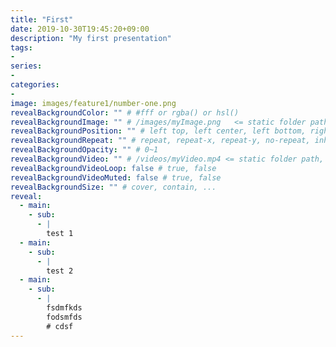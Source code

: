 ```yaml
---
title: "First"
date: 2019-10-30T19:45:20+09:00
description: "My first presentation"
tags:
-
series:
-
categories:
-
image: images/feature1/number-one.png
revealBackgroundColor: "" # #fff or rgba() or hsl()
revealBackgroundImage: "" # /images/myImage.png   <= static folder path
revealBackgroundPosition: "" # left top, left center, left bottom, right top, right center ...
revealBackgroundRepeat: "" # repeat, repeat-x, repeat-y, no-repeat, inherit
revealBackgroundOpacity: "" # 0~1
revealBackgroundVideo: "" # /videos/myVideo.mp4 <= static folder path, A single video source, or a comma separated list of video sources.
revealBackgroundVideoLoop: false # true, false
revealBackgroundVideoMuted: false # true, false
revealBackgroundSize: "" # cover, contain, ...
reveal: 
  - main:
    - sub: 
      - |
        test 1
  - main:
    - sub: 
      - |
        test 2
  - main:
    - sub: 
      - |
        fsdmfkds
        fodsmfds
        # cdsf
---
```


